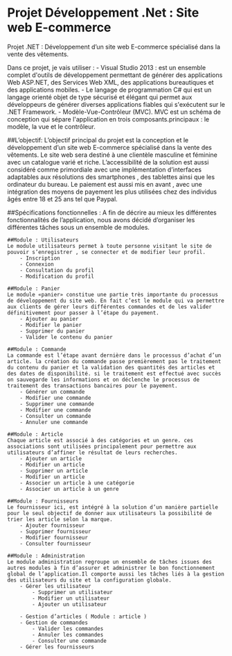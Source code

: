 Projet Développement .Net : Site web E-commerce
===================

Projet .NET : Développement d’un site web E-commerce spécialisé dans la vente des vêtements.

Dans ce projet, je vais utiliser :
	- Visual Studio 2013 : est un ensemble complet d'outils de développement permettant de générer des applications Web ASP.NET, des Services Web XML, des applications bureautiques et des applications mobiles.
	- Le langage de programmation C# qui est un langage orienté objet de type sécurisé et élégant qui permet aux développeurs de générer diverses applications fiables qui s'exécutent sur le .NET Framework.
	- Modèle-Vue-Contrôleur (MVC). MVC est un schéma de conception qui sépare l'application en trois composants.principaux : le modèle, la vue et le contrôleur.

##L’objectif: 
L’objectif principal du projet est la conception et le développement d’un site web E-commerce spécialisé dans la vente des vêtements. Le site web sera destiné à une clientèle masculine et féminine avec un catalogue varié et riche. L’accessibilité de la solution est aussi considéré comme primordiale avec une implémentation d’interfaces adaptables aux résolutions des smartphones , des tablettes ainsi que les ordinateur du bureau. Le paiement est aussi mis en avant , avec une intégration des moyens de payement les plus utilisées chez des individus âgés entre 18 et 25 ans tel que Paypal.

##Spécifications fonctionnelles :
A fin de décrire au mieux les différentes fonctionnalités de l’application, nous avons décidé d’organiser les différentes tâches sous un ensemble de modules.

	##Module : Utilisateurs
	Le module utilisateurs permet à toute personne visitant le site de pouvoir s’enregistrer , se connecter et de modifier leur profil. 
		- Inscription
		- Connexion
		- Consultation du profil
		- Modification du profil

	##Module : Panier
	Le module «panier» constitue une partie très importante du processus de développement du site web. En fait c’est le module qui va permettre aux clients de gérer leurs différentes commandes et de les valider définitivement pour passer à l’étape du payement.
		- Ajouter au panier
		- Modifier le panier
		- Supprimer du panier
		- Valider le contenu du panier

	##Module : Commande
	La commande est l’étape avant dernière dans le processus d’achat d’un article. la création du commande passe premièrement pas le traitement du contenu du panier et la validation des quantités des articles et des dates de disponibilité. si le traitement est effectué avec succès on sauvegarde les informations et on déclenche le processus de traitement des transactions bancaires pour le payement.
		- Générer un commande
		- Modifier une commande 
		- Supprimer une commande
		- Modifier une commande
		- Consulter un commande
		- Annuler une commande
		
	##Module : Article
	Chaque article est associé à des catégories et un genre. ces associations sont utilisées principalement pour permettre aux utilisateurs d’affiner le résultat de leurs recherches.
		- Ajouter un article
		- Modifier un article
		- Supprimer un article
		- Modifier un article
		- Associer un article à une catégorie
		- Associer un article à un genre

	##Module : Fournisseurs 
	Le fournisseur ici, est intégré à la solution d’un manière partielle pour le seul objectif de donner aux utilisateurs la possibilité de trier les article selon la marque.
		- Ajouter fournisseur
		- Supprimer fournisseur
		- Modifier fournisseur
		- Consulter fournisseur 

	##Module : Administration
	Le module administration regroupe un ensemble de tâches issues des autres modules à fin d’assurer et administrer le bon fonctionnement global de l’application.Il comporte aussi les tâches liés à la gestion des utilisateurs du site et la configuration globale.
		- Gérer les utilisateur 
			- Supprimer un utilisateur
			- Modifier un utilisateur
			- Ajouter un utilisateur

		- Gestion d’articles ( Module : article )
		- Gestion de commandes 
			- Valider les commandes
			- Annuler les commandes 
			- Consulter une commande
		- Gérer les fournisseurs
